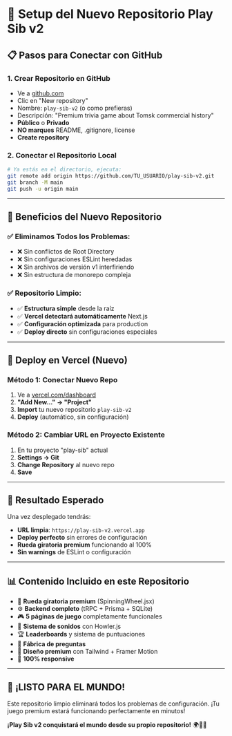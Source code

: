 # 🚀 Setup del Nuevo Repositorio Play Sib v2

## 📋 **Pasos para Conectar con GitHub**

### **1. Crear Repositorio en GitHub**
- Ve a [github.com](https://github.com)
- Clic en "New repository"
- Nombre: `play-sib-v2` (o como prefieras)
- Descripción: "Premium trivia game about Tomsk commercial history"
- **Público** o **Privado**
- **NO marques** README, .gitignore, license
- **Create repository**

### **2. Conectar el Repositorio Local**
```bash
# Ya estás en el directorio, ejecuta:
git remote add origin https://github.com/TU_USUARIO/play-sib-v2.git
git branch -M main
git push -u origin main
```

---

## 🎯 **Beneficios del Nuevo Repositorio**

### **✅ Eliminamos Todos los Problemas:**
- ❌ Sin conflictos de Root Directory
- ❌ Sin configuraciones ESLint heredadas  
- ❌ Sin archivos de versión v1 interfiriendo
- ❌ Sin estructura de monorepo compleja

### **✅ Repositorio Limpio:**
- ✅ **Estructura simple** desde la raíz
- ✅ **Vercel detectará automáticamente** Next.js
- ✅ **Configuración optimizada** para production
- ✅ **Deploy directo** sin configuraciones especiales

---

## 🔧 **Deploy en Vercel (Nuevo)**

### **Método 1: Conectar Nuevo Repo**
1. Ve a [vercel.com/dashboard](https://vercel.com/dashboard)
2. **"Add New..." → "Project"**
3. **Import** tu nuevo repositorio `play-sib-v2`
4. **Deploy** (automático, sin configuración)

### **Método 2: Cambiar URL en Proyecto Existente**
1. En tu proyecto "play-sib" actual
2. **Settings → Git**
3. **Change Repository** al nuevo repo
4. **Save**

---

## 🎊 **Resultado Esperado**

Una vez desplegado tendrás:
- **URL limpia**: `https://play-sib-v2.vercel.app`
- **Deploy perfecto** sin errores de configuración
- **Rueda giratoria premium** funcionando al 100%
- **Sin warnings** de ESLint o configuración

---

## 📊 **Contenido Incluido en este Repositorio**

- 🎡 **Rueda giratoria premium** (SpinningWheel.jsx)
- ⚙️ **Backend completo** (tRPC + Prisma + SQLite)
- 🎮 **5 páginas de juego** completamente funcionales
- 🎵 **Sistema de sonidos** con Howler.js
- 🏆 **Leaderboards** y sistema de puntuaciones
- 📝 **Fábrica de preguntas** 
- 🎨 **Diseño premium** con Tailwind + Framer Motion
- 📱 **100% responsive**

---

## 🚀 **¡LISTO PARA EL MUNDO!**

Este repositorio limpio eliminará todos los problemas de configuración.
¡Tu juego premium estará funcionando perfectamente en minutos!

**¡Play Sib v2 conquistará el mundo desde su propio repositorio!** 🌍🎡✨
